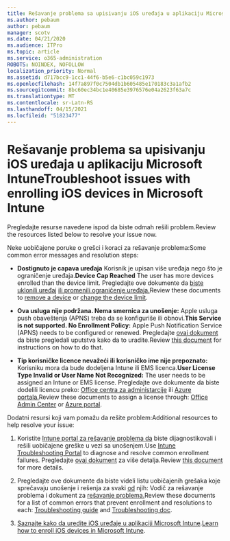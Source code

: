 ```yaml
---
title: Rešavanje problema sa upisivanju iOS uređaja u aplikaciju Microsoft Intune
ms.author: pebaum
author: pebaum
manager: scotv
ms.date: 04/21/2020
ms.audience: ITPro
ms.topic: article
ms.service: o365-administration
ROBOTS: NOINDEX, NOFOLLOW
localization_priority: Normal
ms.assetid: d717bcc9-1cc1-44f6-b5e6-c1bc059c1973
ms.openlocfilehash: 14f7a897f0c7504db1b605485e170183c3a1afb2
ms.sourcegitcommit: 8bc60ec34bc1e40685e3976576e04a2623f63a7c
ms.translationtype: MT
ms.contentlocale: sr-Latn-RS
ms.lasthandoff: 04/15/2021
ms.locfileid: "51823477"
---
```

# <a name="troubleshoot-issues-with-enrolling-ios-devices-in-microsoft-intune"></a><span data-ttu-id="3c50d-102">Rešavanje problema sa upisivanju iOS uređaja u aplikaciju Microsoft Intune</span><span class="sxs-lookup"><span data-stu-id="3c50d-102">Troubleshoot issues with enrolling iOS devices in Microsoft Intune</span></span>

<span data-ttu-id="3c50d-103">Pregledajte resurse navedene ispod da biste odmah rešili problem.</span><span class="sxs-lookup"><span data-stu-id="3c50d-103">Review the resources listed below to resolve your issue now.</span></span> 
  
<span data-ttu-id="3c50d-104">Neke uobičajene poruke o grešci i koraci za rešavanje problema:</span><span class="sxs-lookup"><span data-stu-id="3c50d-104">Some common error messages and resolution steps:</span></span>
  
- <span data-ttu-id="3c50d-105">**Dostignuto je capava uređaja** Korisnik je upisan više uređaja nego što je ograničenje uređaja.</span><span class="sxs-lookup"><span data-stu-id="3c50d-105">**Device Cap Reached** The user has more devices enrolled than the device limit.</span></span> <span data-ttu-id="3c50d-106">Pregledajte ove dokumente da [biste uklonili uređaj](https://docs.microsoft.com/intune/devices-wipe) [ili promenili ograničenje uređaja.](https://docs.microsoft.com/intune/enrollment-restrictions-set#set-device-limit-restrictions)</span><span class="sxs-lookup"><span data-stu-id="3c50d-106">Review these documents to [remove a device](https://docs.microsoft.com/intune/devices-wipe) or [change the device limit](https://docs.microsoft.com/intune/enrollment-restrictions-set#set-device-limit-restrictions).</span></span>
    
- <span data-ttu-id="3c50d-107">**Ova usluga nije podržana. Nema smernica za unošenje:** Apple usluga push obaveštenja (APNS) treba da se konfiguriše ili obnovi.</span><span class="sxs-lookup"><span data-stu-id="3c50d-107">**This Service is not supported. No Enrollment Policy:** Apple Push Notification Service (APNS) needs to be configured or renewed.</span></span> <span data-ttu-id="3c50d-108">Pregledajte [ovaj dokument](https://docs.microsoft.com/intune/apple-mdm-push-certificate-get) da biste pregledali uputstva kako da to uradite.</span><span class="sxs-lookup"><span data-stu-id="3c50d-108">Review [this document](https://docs.microsoft.com/intune/apple-mdm-push-certificate-get) for instructions on how to do that.</span></span> 
    
- <span data-ttu-id="3c50d-109">**Tip korisničke licence nevažeći ili korisničko ime nije prepoznato:** Korisniku mora da bude dodeljena Intune ili EMS licenca.</span><span class="sxs-lookup"><span data-stu-id="3c50d-109">**User License Type Invalid or User Name Not Recognized:** The user needs to be assigned an Intune or EMS license.</span></span> <span data-ttu-id="3c50d-110">Pregledajte ove dokumente da biste dodelili licencu preko: [Office centra za administarcije](https://docs.microsoft.com/intune/licenses-assign) ili [Azure portala.](https://docs.microsoft.com/azure/active-directory/license-users-groups)</span><span class="sxs-lookup"><span data-stu-id="3c50d-110">Review these documents to assign a license through: [Office Admin Center](https://docs.microsoft.com/intune/licenses-assign) or [Azure portal](https://docs.microsoft.com/azure/active-directory/license-users-groups).</span></span>
    
<span data-ttu-id="3c50d-111">Dodatni resursi koji vam pomažu da rešite problem:</span><span class="sxs-lookup"><span data-stu-id="3c50d-111">Additional resources to help resolve your issue:</span></span>
  
1. <span data-ttu-id="3c50d-112">Koristite [Intune portal za rešavanje problema da](https://devicemanagement.microsoft.com/#blade/Microsoft_Intune_DeviceSettings/TroubleshootBlade) biste dijagnostikovali i rešili uobičajene greške u vezi sa unošenjem.</span><span class="sxs-lookup"><span data-stu-id="3c50d-112">Use [Intune Troubleshooting Portal](https://devicemanagement.microsoft.com/#blade/Microsoft_Intune_DeviceSettings/TroubleshootBlade) to diagnose and resolve common enrollment failures.</span></span> <span data-ttu-id="3c50d-113">Pregledajte [ovaj dokument](https://docs.microsoft.com/intune/help-desk-operators) za više detalja.</span><span class="sxs-lookup"><span data-stu-id="3c50d-113">Review [this document](https://docs.microsoft.com/intune/help-desk-operators) for more details.</span></span> 
    
2. <span data-ttu-id="3c50d-114">Pregledajte ove dokumente da biste videli listu uobičajenih grešaka koje sprečavaju unošenje i rešenja za svaki [od](https://support.microsoft.com/help/4039809/troubleshooting-ios-device-enrollment-in-intune) njih: Vodič za rešavanje problema i dokument za [rešavanje problema.](https://docs.microsoft.com/troubleshoot/mem/intune/troubleshoot-device-enrollment-in-intune)</span><span class="sxs-lookup"><span data-stu-id="3c50d-114">Review these documents for a list of common errors that prevent enrollment and resolutions to each: [Troubleshooting guide](https://support.microsoft.com/help/4039809/troubleshooting-ios-device-enrollment-in-intune) and [Troubleshooting doc](https://docs.microsoft.com/troubleshoot/mem/intune/troubleshoot-device-enrollment-in-intune).</span></span>
    
3. <span data-ttu-id="3c50d-115">[Saznajte kako da uredite iOS uređaje u aplikaciji Microsoft Intune](https://docs.microsoft.com/intune/ios-enroll).</span><span class="sxs-lookup"><span data-stu-id="3c50d-115">[Learn how to enroll iOS devices in Microsoft Intune](https://docs.microsoft.com/intune/ios-enroll).</span></span>
    

